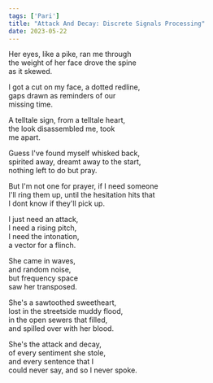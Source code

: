 ```yaml
---
tags: ['Pari']
title: "Attack And Decay: Discrete Signals Processing"
date: 2023-05-22
---
```


Her eyes, like a pike, ran me through  
the weight of her face drove the spine  
as it skewed.

I got a cut on my face, a dotted redline,  
gaps drawn as reminders of our  
missing time.

A telltale sign, from a telltale heart,  
the look disassembled me, took  
me apart.

Guess I've found myself whisked back,  
spirited away, dreamt away to the start,  
nothing left to do but pray.

But I'm not one for prayer, if I need someone  
I'll ring them up, until the hesitation hits that  
I dont know if they'll pick up.

I just need an attack,  
I need a rising pitch,  
I need the intonation,  
a vector for a flinch.

She came in waves,  
and random noise,  
but frequency space  
saw her transposed.

She's a sawtoothed sweetheart,  
lost in the streetside muddy flood,  
in the open sewers that filled,  
and spilled over with her blood.

She's the attack and decay,  
of every sentiment she stole,  
and every sentence that I  
could never say, and so I never spoke.
